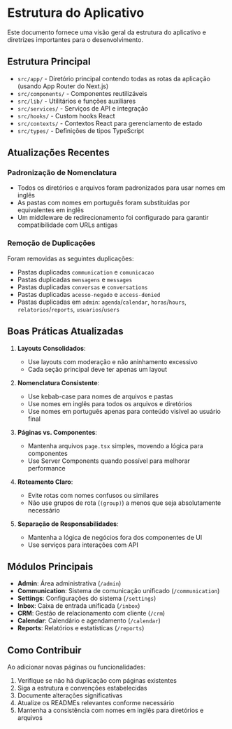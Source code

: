 # Estrutura do Aplicativo

Este documento fornece uma visão geral da estrutura do aplicativo e diretrizes importantes para o desenvolvimento.

## Estrutura Principal

- `src/app/` - Diretório principal contendo todas as rotas da aplicação (usando App Router do Next.js)
- `src/components/` - Componentes reutilizáveis
- `src/lib/` - Utilitários e funções auxiliares
- `src/services/` - Serviços de API e integração
- `src/hooks/` - Custom hooks React
- `src/contexts/` - Contextos React para gerenciamento de estado
- `src/types/` - Definições de tipos TypeScript

## Atualizações Recentes

### Padronização de Nomenclatura

- Todos os diretórios e arquivos foram padronizados para usar nomes em inglês
- As pastas com nomes em português foram substituídas por equivalentes em inglês
- Um middleware de redirecionamento foi configurado para garantir compatibilidade com URLs antigas

### Remoção de Duplicações

Foram removidas as seguintes duplicações:
- Pastas duplicadas `communication` e `comunicacao`
- Pastas duplicadas `mensagens` e `messages`  
- Pastas duplicadas `conversas` e `conversations`
- Pastas duplicadas `acesso-negado` e `access-denied`
- Pastas duplicadas em `admin`: `agenda`/`calendar`, `horas`/`hours`, `relatorios`/`reports`, `usuarios`/`users`

## Boas Práticas Atualizadas

1. **Layouts Consolidados**:
   - Use layouts com moderação e não aninhamento excessivo
   - Cada seção principal deve ter apenas um layout

2. **Nomenclatura Consistente**:
   - Use kebab-case para nomes de arquivos e pastas
   - Use nomes em inglês para todos os arquivos e diretórios
   - Use nomes em português apenas para conteúdo visível ao usuário final

3. **Páginas vs. Componentes**:
   - Mantenha arquivos `page.tsx` simples, movendo a lógica para componentes
   - Use Server Components quando possível para melhorar performance

4. **Roteamento Claro**:
   - Evite rotas com nomes confusos ou similares
   - Não use grupos de rota (`(group)`) a menos que seja absolutamente necessário

5. **Separação de Responsabilidades**:
   - Mantenha a lógica de negócios fora dos componentes de UI
   - Use serviços para interações com API

## Módulos Principais

- **Admin**: Área administrativa (`/admin`)
- **Communication**: Sistema de comunicação unificado (`/communication`)
- **Settings**: Configurações do sistema (`/settings`)
- **Inbox**: Caixa de entrada unificada (`/inbox`)
- **CRM**: Gestão de relacionamento com cliente (`/crm`)
- **Calendar**: Calendário e agendamento (`/calendar`)
- **Reports**: Relatórios e estatísticas (`/reports`)

## Como Contribuir

Ao adicionar novas páginas ou funcionalidades:

1. Verifique se não há duplicação com páginas existentes
2. Siga a estrutura e convenções estabelecidas
3. Documente alterações significativas
4. Atualize os READMEs relevantes conforme necessário
5. Mantenha a consistência com nomes em inglês para diretórios e arquivos 
